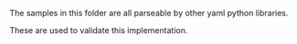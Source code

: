 The samples in this folder are all parseable by other yaml python libraries.

These are used to validate this implementation.
